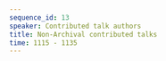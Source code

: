 ```yaml
---
sequence_id: 13
speaker: Contributed talk authors
title: Non-Archival contributed talks
time: 1115 - 1135
---
```

